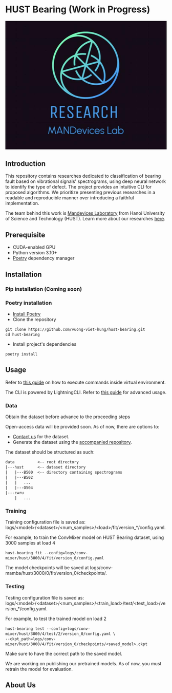 # HUST Bearing (Work in Progress)
<p align="center">
    <img src="assets/mandevices_logo.jpg">
</p>

## Introduction
This repository contains researches dedicated to classification of bearing fault based on vibrational signals' spectrograms, using deep neural network to identify the type of defect.
The project provides an intuitive CLI for proposed algorithms.
We prioritize presenting previous researches in a readable and reproducible manner over introducing a faithful implementation.

The team behind this work is [Mandevices Laboratory](https://www.facebook.com/mandeviceslaboratory) from Hanoi University of Science and Technology (HUST). Learn more about our researches [here](#about-us).

## Prerequisite
- CUDA-enabled GPU
- Python version 3.10+
- [Poetry](https://python-poetry.org/docs/#installation) dependency manager

## Installation

### Pip installation (Coming soon)

### Poetry installation

- [Install Poetry](https://python-poetry.org/docs/#installation)
- Clone the repository
```commandline
git clone https://github.com/vuong-viet-hung/hust-bearing.git
cd hust-bearing
```
- Install project's dependencies
```commandline
poetry install
```

## Usage
Refer to [this guide](https://python-poetry.org/docs/basic-usage/#using-your-virtual-environment) on how to execute commands inside virtual environment.

The CLI is powered by LightningCLI. Refer to [this guide](https://lightning.ai/docs/pytorch/stable/cli/lightning_cli.html) for advanced usage.

### Data
Obtain the dataset before advance to the proceeding steps

Open-access data will be provided soon. As of now, there are options to:
- [Contact us](mailto:vuongviethung156@gmail.com) for the dataset.
- Generate the dataset using the [accompanied repository](https://github.com/vuong-viet-hung/BearingSpectrogram.git).

The dataset should be structured as such:
```
data          <-- root directory
|---hust      <-- dataset directory
|   |---B500  <-- directory containing spectrograms
|   |---B502
|   |   ...
|   |---O504
|---cwru
    |   ...    
```

### Training
Training configuration file is saved as: logs/\<model\>/\<dataset\>/\<num_samples\>/\<load\>/fit/version_*/config.yaml.

For example, to train the ConvMixer model on HUST Bearing dataset, using 3000 samples at load 4
```
hust-bearing fit --config=logs/conv-mixer/hust/3000/4/fit/version_0/config.yaml
```
The model checkpoints will be saved at logs/conv-mamba/hust/3000/0/fit/version_0/checkpoints/.

### Testing
Testing configuration file is saved as: logs/\<model\>/\<dataset\>/\<num_samples\>/\<train_load\>/test/\<test_load\>/version_*/config.yaml.

For example, to test the trained model on load 2
```
hust-bearing test --config=logs/conv-mixer/hust/3000/4/test/2/version_0/config.yaml \
--ckpt_path=logs/conv-mixer/hust/3000/4/fit/version_0/checkpoints/<saved_model>.ckpt
```
Make sure to have the correct path to the saved model.

We are working on publishing our pretrained models. As of now, you must retrain the model for evaluation.

## About Us
